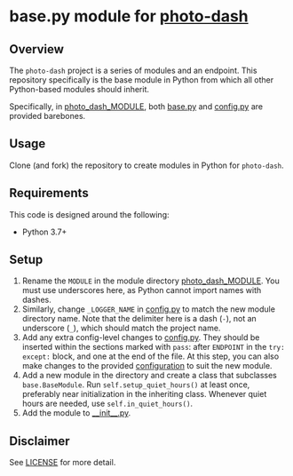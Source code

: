 # base.py module for [photo-dash]

## Overview

The `photo-dash` project is a series of modules and an endpoint. This repository specifically is the base module in Python from which all other Python-based modules should inherit.

Specifically, in [photo_dash_MODULE], both [base.py] and [config.py] are provided barebones.

## Usage

Clone (and fork) the repository to create modules in Python for `photo-dash`.

## Requirements

This code is designed around the following:

- Python 3.7+

## Setup

1. Rename the `MODULE` in the module directory [photo_dash_MODULE]. You must use underscores here, as Python cannot import names with dashes.
2. Similarly, change `_LOGGER_NAME` in [config.py] to match the new module directory name. Note that the delimiter here is a dash (`-`), not an underscore (`_`), which should match the project name.
3. Add any extra config-level changes to [config.py]. They should be inserted within the sections marked with `pass`: after `ENDPOINT` in the `try: except:` block, and one at the end of the file. At this step, you can also make changes to the provided [configuration](config.json.example) to suit the new module.
4. Add a new module in the directory and create a class that subclasses `base.BaseModule`. Run `self.setup_quiet_hours()` at least once, preferably near initialization in the inheriting class. Whenever quiet hours are needed, use `self.in_quiet_hours()`.
5. Add the module to [\_\_init\_\_.py](photo_dash_MODULE/__init__.py).

## Disclaimer

See [LICENSE](../LICENSE) for more detail.

[photo-dash]: https://github.com/cj-wong/photo-dash
[photo_dash_MODULE]: photo_dash_MODULE
[base.py]: photo_dash_MODULE/base.py
[config.py]: photo_dash_MODULE/config.py
